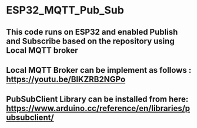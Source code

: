 # ESP32_MQTT_Pub_Sub


## This code runs on ESP32 and enabled Publish and Subscribe based on the repository using Local MQTT broker

## Local MQTT Broker can be implement as follows : https://youtu.be/BlKZRB2NGPo

## PubSubClient Library can be installed from here: https://www.arduino.cc/reference/en/libraries/pubsubclient/